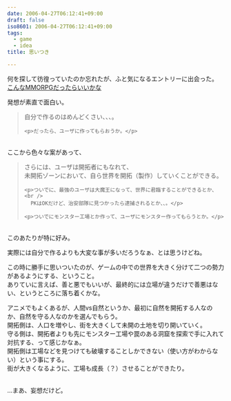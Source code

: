 ```yaml
---
date: 2006-04-27T06:12:41+09:00
draft: false
iso8601: 2006-04-27T06:12:41+09:00
tags:
  - game
  - idea
title: 思いつき

---
```


<div class="entry-body">
  <p>何を探して彷徨っていたのか忘れたが、ふと気になるエントリーに出会った。<br /><a href="http://blogs.yahoo.co.jp/karasi02/2925483.html">こんなMMORPGだったらいいかな</a></p>

  <p>発想が素直で面白い。<br /></p>
  <blockquote>自分で作るのはめんどくさい、、、。

    <p>だったら、ユーザに作ってもらおうか。</p>
  </blockquote><br />
  ここから色々な案があって、<br />
  <blockquote>さらには、ユーザは開拓者にもなれて、<br />
    未開拓ゾーンにおいて、自ら世界を開拓（製作）していくことができる。

    <p>ついでに、最強のユーザは大魔王になって、世界に君臨することができるとか、<br />
      PKはOKだけど、治安部隊に見つかったら逮捕されるとか、、。</p>

    <p>ついでにモンスター工場とか作って、ユーザにモンスター作ってもらうとか。</p>
  </blockquote><br />
  このあたりが特に好み。

  <p>実際には自分で作るよりも大変な事が多いだろうなぁ、とは思うけどね。</p>

  <p>この時に勝手に思いついたのが、ゲームの中での世界を大きく分けて二つの勢力があるようにする、ということ。<br />
    ありていに言えば、善と悪でもいいが、最終的には立場が違うだけで善悪はない、というところに落ち着くかな。</p>

  <p>アニメでもよくあるが、人間vs自然というか、最初に自然を開拓する人なのか、自然を守る人なのかを選んでもらう。<br />
    開拓側は、人口を増やし、街を大きくして未開の土地を切り開いていく。<br />
    守る側は、開拓者よりも先にモンスター工場や罠のある洞窟を探索で手に入れて対抗する、って感じかなぁ。<br />
    開拓側は工場などを見つけても破壊することしかできない（使い方がわからない）という事にする。<br />
    街が大きくなるように、工場も成長（？）させることができたり。</p>

  <p><br />
    …まあ、妄想だけど。</p>
</div>
